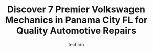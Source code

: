 ---
layout: ampstory
image: https://images.unsplash.com/photo-1596179570006-e6b11fac059b?ixlib=rb-4.0.3&ixid=MnwxMjA3fDB8MHxwaG90by1wYWdlfHx8fGVufDB8fHx8&auto=format&fit=crop&w=640&h=853&q=80
author: techidn
featured: false
description: Looking for reliable and skilled Volkswagen Mechanic in Panama City FL, USA? Your search ends here with the 7 best Volkswagen Mechanic in town. With their expertise and commitment to deliver
title: Discover 7 Premier Volkswagen Mechanics in Panama City FL for Quality Automotive Repairs
cover:
   title: Discover 7 Premier Volkswagen Mechanics in Panama City FL for Quality Automotive Repairs
   subtitle: Rickpate
   background: https://images.unsplash.com/photo-1596179570006-e6b11fac059b?ixlib=rb-4.0.3&ixid=MnwxMjA3fDB8MHxwaG90by1wYWdlfHx8fGVufDB8fHx8&auto=format&fit=crop&w=640&h=853&q=80

pages: 
 - layout: thirds
   top: <h1>#1 Dynamic Automotive & 4x4</h1>
   bottom: "<p>Cant rate them highly enough, I am on vacation and had unexpected car trouble in my Volvo and they got me all squared away by lunch time and had me back on the road en</p>"
   background: https://www.knot35.com/toplist/wp-content/uploads/2023/06/best-volkswagen-mechanic-1-in-panama-city-fl-1685831107.jpeg
   backgroundblur: true
 - layout: thirds
   top: <h1>#2 Expert Auto Repair</h1>
   bottom: "<p>1923 N East Ave, Panama City, FL 32405, United States</p>"
   background: https://www.knot35.com/toplist/wp-content/uploads/2023/06/best-volkswagen-mechanic-2-in-panama-city-fl-1685831108.jpeg
   cta:
      link: https://www.knot35.com/toplist/discover-7-premier-volkswagen-mechanics-in-panama-city-fl-for-quality-automotive-repairs/
      text: Discover 7 Premier Volkswagen Mechanics in Panama City FL for Quality Automotive Repairs
 - layout: thirds
   top: <h1>#3 Emerald Coast Auto Repair</h1>
   bottom: "<p>1115 W, 15th St, Panama City, FL 32401, United States</p>"
   background: https://www.knot35.com/toplist/wp-content/uploads/2023/06/best-volkswagen-mechanic-3-in-panama-city-fl-1685831108.jpeg
   cta:
      link: https://www.knot35.com/toplist/discover-7-premier-volkswagen-mechanics-in-panama-city-fl-for-quality-automotive-repairs/
      text: Discover 7 Premier Volkswagen Mechanics in Panama City FL for Quality Automotive Repairs
 - layout: thirds
   top: <h1>#4 Euro Pacific Auto Tech</h1>
   bottom: "<p>1503 A, Gulf Ave, Panama City, FL 32405, United States</p>"
   background: https://images.unsplash.com/photo-1602536052359-ef94c21c5948?ixlib=rb-4.0.3&ixid=MnwxMjA3fDB8MHxwaG90by1wYWdlfHx8fGVufDB8fHx8&auto=format&fit=crop&w=640&h=853&q=80
   cta:
      link: https://www.knot35.com/toplist/discover-7-premier-volkswagen-mechanics-in-panama-city-fl-for-quality-automotive-repairs/
      text: Discover 7 Premier Volkswagen Mechanics in Panama City FL for Quality Automotive Repairs
 - layout: thirds
   top: <h1>#5 Import Specialist Inc</h1>
   bottom: "<p>719 Airport Rd, Panama City, FL 32405, United States</p>"
   background: https://images.unsplash.com/photo-1557672172-298e090bd0f1?ixlib=rb-4.0.3&ixid=MnwxMjA3fDB8MHxwaG90by1wYWdlfHx8fGVufDB8fHx8&auto=format&fit=crop&w=640&h=853&q=80
   cta:
      link: https://www.knot35.com/toplist/discover-7-premier-volkswagen-mechanics-in-panama-city-fl-for-quality-automotive-repairs/
      text: Discover 7 Premier Volkswagen Mechanics in Panama City FL for Quality Automotive Repairs
 - layout: thirds
   top: <h1>#6 Simply Automotive Repair</h1>
   bottom: "<p>2336 Bayview Ave #302, Panama City, FL 32405, United States</p>"
   background: https://images.unsplash.com/photo-1496096265110-f83ad7f96608?ixlib=rb-4.0.3&ixid=MnwxMjA3fDB8MHxwaG90by1wYWdlfHx8fGVufDB8fHx8&auto=format&fit=crop&w=640&h=853&q=80
   cta:
      link: https://www.knot35.com/toplist/discover-7-premier-volkswagen-mechanics-in-panama-city-fl-for-quality-automotive-repairs/
      text: Discover 7 Premier Volkswagen Mechanics in Panama City FL for Quality Automotive Repairs
 - layout: thirds
   top: <h1>#7 Volkswagen of Panama City Service Center</h1>
   bottom: "<p>3605 E 15th St, Panama City, FL 32404, United States</p>"
   background: https://images.unsplash.com/photo-1515405295579-ba7b45403062?ixlib=rb-4.0.3&ixid=MnwxMjA3fDB8MHxwaG90by1wYWdlfHx8fGVufDB8fHx8&auto=format&fit=crop&w=640&h=853&q=80
   cta:
      link: https://www.knot35.com/toplist/discover-7-premier-volkswagen-mechanics-in-panama-city-fl-for-quality-automotive-repairs/
      text: Discover 7 Premier Volkswagen Mechanics in Panama City FL for Quality Automotive Repairs
 - layout: thirds
   middle: Continue reading...
   background: https://images.unsplash.com/photo-1595364397663-fca4f075d796?ixlib=rb-4.0.3&ixid=MnwxMjA3fDB8MHxwaG90by1wYWdlfHx8fGVufDB8fHx8&auto=format&fit=crop&w=640&h=853&q=80
   cta:
      link: https://www.knot35.com/toplist/discover-7-premier-volkswagen-mechanics-in-panama-city-fl-for-quality-automotive-repairs/
      text: Discover 7 Premier Volkswagen Mechanics in Panama City FL for Quality Automotive Repairs
      
---